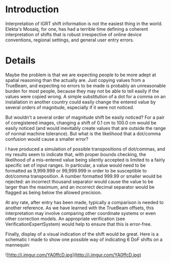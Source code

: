 # Introduction #
Interpretation of IGRT shift information is not the easiest thing in the world.  Elekta's Mosaiq, for one, has had a terrible time defining a coherent interpretation of shifts that is robust irrespective of online device conventions, regional settings, and general user entry errors.

# Details #
Maybe the problem is that we are expecting people to be more adept at spatial reasoning than the actually are.  Just copying values from a TrueBeam, and expecting no errors to be made is probably an unreasonable burden for most people, because they may not be able to tell easily if the values were copied wrong.  A simple substitution of a dot for a comma on an installation in another country could easily change the entered value by several orders of magnitude, especially if it were not noticed.

But wouldn't a several order of magnitude shift be easily noticed?  For a pair of coregistered images, changing a shift of 0.1 cm to 100.0 cm would be easily noticed (and would inevitably create values that are outside the range of normal machine tolerance).  But what is the likelihood that a dot/comma confusion would cause a smaller error?

I have produced a simulation of possible transpositions of dot/commas, and my results seem to indicate that, with proper bounds checking, the likelihood of a mis-entered value being silently accepted is limited to a fairly specific set of input ranges.  In particular, a value would need to be formatted as 9,999.999 or 99,999.999 in order to be susceptible to dot/comma transposition.  A number formatted 999.99 or smaller would be rejected: an incorrect thousand separator would cause the value to be larger than the maximum, and an incorrect decimal separator would be flagged as being below the allowed precision.

At any rate, after entry has been made, typically a comparison is needed to another reference.  As we have learned with the TrueBeam offsets, this interpretation may involve comparing other coordinate systems or even other correction models.  An appropriate verification (see VerificationExpertSystem) would help to ensure that this is error-free.

Finally, display of a visual indication of the shift would be great.  Here is a schematic I made to show one possible way of indicating 6 DoF shifts on a mannequin:

![http://i.imgur.com/YA0ffcD.jpg](http://i.imgur.com/YA0ffcD.jpg)